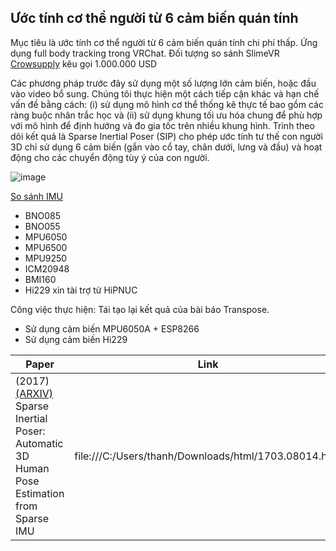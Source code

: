 ## Ước tính cơ thể người từ 6 cảm biến quán tính

Mục tiêu là ước tính cơ thể người từ 6 cảm biến quán tính chi phí thấp. Ứng dụng full body tracking trong VRChat. Đối tượng so sánh SlimeVR [Crowsupply](https://www.crowdsupply.com/slimevr/slimevr-full-body-tracker) kêu gọi 1.000.000 USD

Các phương pháp trước đây sử dụng một số lượng lớn cảm biến, hoặc đầu vào video bổ sung. Chúng tôi thực hiện một cách tiếp cận khác và hạn chế vấn đề bằng cách: (i) sử dụng mô hình cơ thể thống kê thực tế bao gồm các ràng buộc nhân trắc học và (ii) sử dụng khung tối ưu hóa chung để phù hợp với mô hình để định hướng và đo gia tốc trên nhiều khung hình. Trình theo dõi kết quả là Sparse Inertial Poser (SIP) cho phép ước tính tư thế con người 3D chỉ sử dụng 6 cảm biến (gắn vào cổ tay, chân dưới, lưng và đầu) và hoạt động cho các chuyển động tùy ý của con người.

![image](https://user-images.githubusercontent.com/99313947/177080878-94779625-96d5-4c1e-932d-d92f5cefaff5.png)

[So sánh IMU](https://docs.slimevr.dev/diy/imu-comparison.html)
- BNO085
- BNO055
- MPU6050
- MPU6500
- MPU9250
- ICM20948
- BMI160
- Hi229 xin tài trợ từ HiPNUC

Công việc thực hiện: Tái tạo lại kết quả của bài báo Transpose.
- Sử dụng cảm biến MPU6050A + ESP8266
- Sử dụng cảm biến Hi229

| Paper | Link |
| --- | --- |
| (2017) [(ARXIV)](https://arxiv.org/abs/1703.08014) Sparse Inertial Poser: Automatic 3D Human Pose Estimation from Sparse IMU | file:///C:/Users/thanh/Downloads/html/1703.08014.html |

